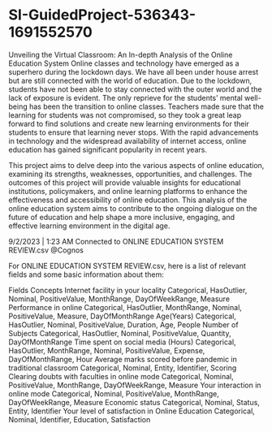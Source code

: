 # SI-GuidedProject-536343-1691552570
Unveiling the Virtual Classroom: An In-depth Analysis of the Online Education System
Online classes and technology have emerged as a superhero during the lockdown days. 
We have all been under house arrest but are still connected with the world of education. 
Due to the lockdown, students have not been able to stay connected with the outer world and the lack of exposure is evident. 
The only reprieve for the students’ mental well-being has been the transition to online classes. 
Teachers made sure that the learning for students was not compromised, so they took a great leap forward to find solutions 
and create new learning environments for their students to ensure that learning never stops. 
With the rapid advancements in technology and the widespread availability of internet access, online education has gained significant popularity in recent years.

This project aims to delve deep into the various aspects of online education, examining its strengths, weaknesses, opportunities, and challenges.
The outcomes of this project will provide valuable insights for educational institutions, policymakers, and online learning platforms to enhance the effectiveness 
and accessibility of online education. This analysis of the online education system aims to contribute to the ongoing dialogue on the future of education 
and help shape a more inclusive, engaging, and effective learning environment in the digital age. 


9/2/2023 | 1:23 AM
Connected to ONLINE EDUCATION SYSTEM REVIEW.csv
@Cognos

For ONLINE EDUCATION SYSTEM REVIEW.csv, here is a list of relevant fields and some basic information about them:

Fields	Concepts
Internet facility in your locality	Categorical, HasOutlier, Nominal, PositiveValue, MonthRange, DayOfWeekRange, Measure
Performance in online	Categorical, HasOutlier, MonthRange, Nominal, PositiveValue, Measure, DayOfMonthRange
Age(Years)	Categorical, HasOutlier, Nominal, PositiveValue, Duration, Age, People
Number of Subjects	Categorical, HasOutlier, Nominal, PositiveValue, Quantity, DayOfMonthRange
Time spent on social media (Hours)	Categorical, HasOutlier, MonthRange, Nominal, PositiveValue, Expense, DayOfMonthRange, Hour
Average marks scored before pandemic in traditional classroom	Categorical, Nominal, Entity, Identifier, Scoring
Clearing doubts with faculties in online mode	Categorical, Nominal, PositiveValue, MonthRange, DayOfWeekRange, Measure
Your interaction in online mode	Categorical, Nominal, PositiveValue, MonthRange, DayOfWeekRange, Measure
Economic status	Categorical, Nominal, Status, Entity, Identifier
Your level of satisfaction in Online Education	Categorical, Nominal, Identifier, Education, Satisfaction
